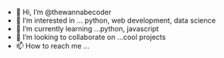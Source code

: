 - 👋 Hi, I’m @thewannabecoder
- 👀 I’m interested in ... python, web development, data science
- 🌱 I’m currently learning ...python, javascript
- 💞️ I’m looking to collaborate on ...cool projects
- 📫 How to reach me ...
